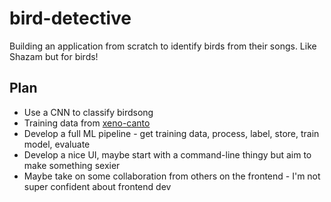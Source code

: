 # bird-detective
Building an application from scratch to identify birds from their songs. Like Shazam but for birds!

## Plan
* Use a CNN to classify birdsong
* Training data from [xeno-canto](https://xeno-canto.org/)
* Develop a full ML pipeline - get training data, process, label, store, train model, evaluate
* Develop a nice UI, maybe start with a command-line thingy but aim to make something sexier
* Maybe take on some collaboration from others on the frontend - I'm not super confident about frontend dev

